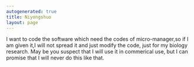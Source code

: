 ```yaml
---
autogenerated: true
title: Niyongshuo
layout: page
---
```


I want to code the software which need the codes of micro-manager,so if
I am given it,I will not spread it and just modify the code, just for my
biology research. May be you suspect that I will use it in commerical
use, but I can promise that I will never do this like that.
